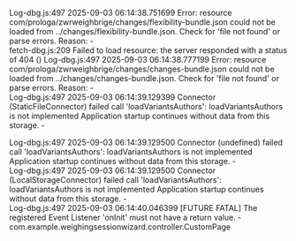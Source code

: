 Log-dbg.js:497 2025-09-03 06:14:38.751699 Error: resource com/prologa/zwrweighbrige/changes/flexibility-bundle.json could not be loaded from ../changes/flexibility-bundle.json. Check for 'file not found' or parse errors. Reason:  -  
fetch-dbg.js:209 
 Failed to load resource: the server responded with a status of 404 ()
Log-dbg.js:497 2025-09-03 06:14:38.777199 Error: resource com/prologa/zwrweighbrige/changes/changes-bundle.json could not be loaded from ../changes/changes-bundle.json. Check for 'file not found' or parse errors. Reason:  -  
Log-dbg.js:497 2025-09-03 06:14:39.129399 Connector (StaticFileConnector) failed call 'loadVariantsAuthors': loadVariantsAuthors is not implemented
				Application startup continues without data from this storage. -  

Log-dbg.js:497 2025-09-03 06:14:39.129500 Connector (undefined) failed call 'loadVariantsAuthors': loadVariantsAuthors is not implemented
				Application startup continues without data from this storage. -  
Log-dbg.js:497 2025-09-03 06:14:39.129500 Connector (LocalStorageConnector) failed call 'loadVariantsAuthors': loadVariantsAuthors is not implemented
				Application startup continues without data from this storage. -  
Log-dbg.js:497 2025-09-03 06:14:40.046399 [FUTURE FATAL] The registered Event Listener 'onInit' must not have a return value. - com.example.weighingsessionwizard.controller.CustomPage 
﻿

